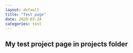 ```yaml
---
layout: default
title: "Test page"
date: 2020-03-24
categories: test
---
```


## My test project page in projects folder

